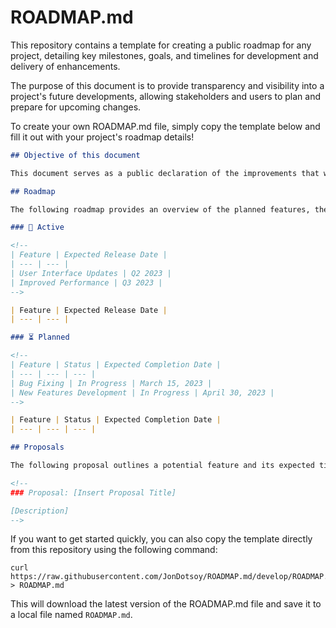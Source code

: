 # ROADMAP.md

This repository contains a template for creating a public roadmap for any project, detailing key milestones, goals, and timelines for development and delivery of enhancements.

The purpose of this document is to provide transparency and visibility into a project's future developments, allowing stakeholders and users to plan and prepare for upcoming changes.

To create your own ROADMAP.md file, simply copy the template below and fill it out with your project's roadmap details!

```md
## Objective of this document

This document serves as a public declaration of the improvements that will be made to our project. It outlines the key milestones, goals, and timelines for the development and delivery of these enhancements.

## Roadmap

The following roadmap provides an overview of the planned features, their expected release dates, and the current status:

### 🚧 Active

<!--
| Feature | Expected Release Date |
| --- | --- |
| User Interface Updates | Q2 2023 |
| Improved Performance | Q3 2023 |
-->

| Feature | Expected Release Date |
| --- | --- |

### ⏳ Planned

<!--
| Feature | Status | Expected Completion Date |
| --- | --- | --- |
| Bug Fixing | In Progress | March 15, 2023 |
| New Features Development | In Progress | April 30, 2023 |
-->

| Feature | Status | Expected Completion Date |
| --- | --- | --- |

## Proposals

The following proposal outlines a potential feature and its expected timeline:

<!--
### Proposal: [Insert Proposal Title]

[Description]
-->

```

If you want to get started quickly, you can also copy the template directly from this repository using the following command:

```shell
curl https://raw.githubusercontent.com/JonDotsoy/ROADMAP.md/develop/ROADMAP.md > ROADMAP.md
```

This will download the latest version of the ROADMAP.md file and save it to a local file named `ROADMAP.md`.
